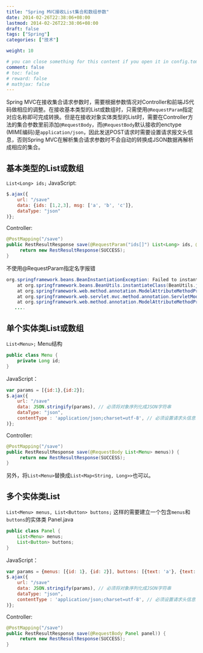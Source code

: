 ```yaml
---
title: "Spring MVC接收List集合和数组参数"
date: 2014-02-26T22:38:06+08:00
lastmod: 2014-02-26T22:38:06+08:00
draft: false
tags: ["Spring"]
categories: ["技术"]

weight: 10

# you can close something for this content if you open it in config.toml.
comment: false
# toc: false
# reward: false
# mathjax: false
---
```

Spring MVC在接收集合请求参数时，需要根据参数情况对Controller和前端JS代码做相应的调整。在接收基本类型的List或数组时，只需使用`@RequestParam`指定对应名称即可完成转换。但是在接收对象实体类型的List时，需要在Controller方法的集合参数里前添加`@RequestBody`，而`@RequestBody`默认接收的enctype (MIME编码)是`application/json`，因此发送POST请求时需要设置请求报文头信息，否则Spring MVC在解析集合请求参数时不会自动的转换成JSON数据再解析成相应的集合。

<!-- more -->

## 基本类型的List或数组
`List<Long> ids;`
JavaScript:
```javaScript
$.ajax({
    url: "/save"
    data: {ids: [1,2,3], msg: ['a', 'b', 'c']},
    dataType: "json"
)};
```
Controller:
```java
@PostMapping("/save")
public RestResultResponse save(@RequestParam("ids[]") List<Long> ids, @RequestParam("msg[]") String[] msg)) {
     return new RestResultResponse(SUCCESS);
}
```

不使用@RequestParam指定名字报错
```java
org.springframework.beans.BeanInstantiationException: Failed to instantiate [java.util.List]: Specified class is an interface
    at org.springframework.beans.BeanUtils.instantiateClass(BeanUtils.java:99)
    at org.springframework.web.method.annotation.ModelAttributeMethodProcessor.createAttribute(ModelAttributeMethodProcessor.java:141)
    at org.springframework.web.servlet.mvc.method.annotation.ServletModelAttributeMethodProcessor.createAttribute(ServletModelAttributeMethodProcessor.java:81)
    at org.springframework.web.method.annotation.ModelAttributeMethodProcessor.resolveArgument(ModelAttributeMethodProcessor.java:101)
   ....
```

## 单个实体类List或数组
`List<Menu>;`
Menu结构
```java
public class Menu {
    private Long id;
}
```
JavaScript：
```javaScript
var params = [{id:1},{id:2}];
$.ajax({
    url: "/save"
    data: JSON.stringify(params), // 必须将对象序列化成JSON字符串 
    dataType: "json",
    contentType : 'application/json;charset=utf-8', // 必须设置请求头信息
)};
```
Controller:
```java
@PostMapping("/save")
public RestResultResponse save(@RequestBody List<Menu> menus)) {
     return new RestResultResponse(SUCCESS);
}
```
另外，将`List<Menu>`替换成`List<Map<String, Long>>`也可以。

## 多个实体类List
`List<Menu> menus, List<Button> buttons;`
这样的需要建立一个包含`menus`和`buttons`的实体类
Panel.java
```java
public class Panel {
    List<Menu> menus;
    List<Button> buttons;
}
```
JavaScript：
```javaScript
var params = {menus: [{id: 1}, {id: 2}], buttons: [{text: 'a'}, {text: 'b'}]};
$.ajax({
    url: "/save"
    data: JSON.stringify(params), // 必须将对象序列化成JSON字符串 
    dataType: "json",
    contentType : 'application/json;charset=utf-8', // 必须设置请求头信息
)};
```
Controller:
```java
@PostMapping("/save")
public RestResultResponse save(@RequestBody Panel panel)) {
     return new RestResultResponse(SUCCESS);
}
```
